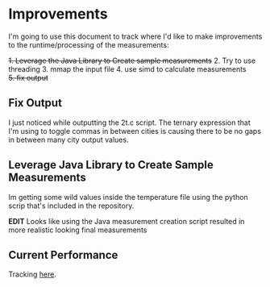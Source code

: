 # Improvements

I'm going to use this document to track where I'd like to make improvements to the runtime/processing of the measurements:

<strike>1. Leverage the Java Library to Create sample measurements</strike>
2. Try to use threading 
3. mmap the input file
4. use simd to calculate measurements   
<strike>5. fix output</strike>

## Fix Output

I just noticed while outputting the 2t.c script. The ternary expression that I'm using to toggle commas in between cities is causing there to be no gaps in between many city output values.

## Leverage Java Library to Create Sample Measurements

Im getting some wild values inside the temperature file using the python scrip that's included in the repository.

**EDIT** Looks like using the Java measurement creation script resulted in more realistic looking final measurements

## Current Performance

Tracking [here](https://docs.google.com/spreadsheets/d/1oQP-8DpzyQMM9UjE5GoIkKkJ0U-A2OhIoDmxKX1bNlU/edit?usp=sharing).